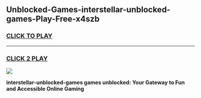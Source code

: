 
## Unblocked-Games-interstellar-unblocked-games-Play-Free-x4szb
<h3>
<a href="https://premium76.site?title=interstellar-unblocked-games&ref=18A">CLICK TO PLAY</a></h3>
<hr>

<h3>
<a href="https://premium76.site?title=interstellar-unblocked-games&ref=18A">CLICK 2 PLAY</a>
  
</h3>

<a href="https://premium76.site?title=interstellar-unblocked-games&ref=18A"><img src="https://clearcache.store/games.png"></a>


**interstellar-unblocked-games games unblocked: Your Gateway to Fun and Accessible Online Gaming**
